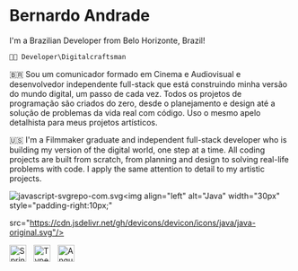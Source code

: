 # Bernardo Andrade

I'm a Brazilian Developer from Belo Horizonte, Brazil! 

```c
✋🏽 Developer\Digitalcraftsman
```

🇧🇷 Sou um comunicador formado em Cinema e Audiovisual e desenvolvedor independente full-stack que está construindo minha versão do mundo digital, um passo de cada vez. Todos os projetos de programação são criados do zero, desde o planejamento e design até a solução de problemas da vida real com código. Uso o mesmo apelo detalhista para meus projetos artísticos. 

🇺🇸 I'm a Filmmaker graduate and independent full-stack developer who is building my version of the digital world, one step at a time. All coding projects are built from scratch, from planning and design to solving real-life problems with code. I apply the same attention to detail to my artistic projects.

![javascript-svgrepo-com.svg](/home/bernardo/Downloads/javascript-svgrepo-com.svg)<img align="left" alt="Java" width="30px" style="padding-right:10px;"

src="https://cdn.jsdelivr.net/gh/devicons/devicon/icons/java/java-original.svg"/>

<img align="left" alt="Spring" width="30px" 
style="padding-right:10px;" 
src="https://cdn.jsdelivr.net/gh/devicons/devicon/icons/spring/spring-original.svg"
 />

<img align="left" alt="TypeScript" width="30px" 
style="padding-right:10px;" 
src="https://cdn.jsdelivr.net/gh/devicons/devicon/icons/typescript/typescript-plain.svg"
 />

<img align="left" alt="Angular" width="30px" 
style="padding-right:10px;" 
src="https://cdn.jsdelivr.net/gh/devicons/devicon/icons/angularjs/angularjs-plain.svg"
 />








